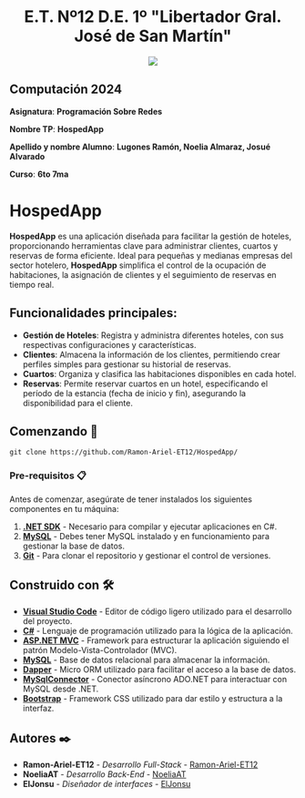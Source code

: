 <h1 align="center">E.T. Nº12 D.E. 1º "Libertador Gral. José de San Martín"</h1>
<p align="center">
  <img src="https://et12.edu.ar/imgs/et12.svg">
</p>

## Computación 2024

**Asignatura**: **Programación Sobre Redes**

**Nombre TP**: **HospedApp**

**Apellido y nombre Alumno**: **Lugones Ramón, Noelia Almaraz, Josué Alvarado**

**Curso**: **6to 7ma**

# HospedApp

**HospedApp** es una aplicación diseñada para facilitar la gestión de hoteles, proporcionando herramientas clave para administrar clientes, cuartos y reservas de forma eficiente. Ideal para pequeñas y medianas empresas del sector hotelero, **HospedApp** simplifica el control de la ocupación de habitaciones, la asignación de clientes y el seguimiento de reservas en tiempo real.

## Funcionalidades principales:

- **Gestión de Hoteles**: Registra y administra diferentes hoteles, con sus respectivas configuraciones y características.
- **Clientes**: Almacena la información de los clientes, permitiendo crear perfiles simples para gestionar su historial de reservas.
- **Cuartos**: Organiza y clasifica las habitaciones disponibles en cada hotel.
- **Reservas**: Permite reservar cuartos en un hotel, especificando el período de la estancia (fecha de inicio y fin), asegurando la disponibilidad para el cliente.

## Comenzando 🚀

```
git clone https://github.com/Ramon-Ariel-ET12/HospedApp/
```

### Pre-requisitos 📋

Antes de comenzar, asegúrate de tener instalados los siguientes componentes en tu máquina:

1. **[.NET SDK](https://dotnet.microsoft.com/download)** - Necesario para compilar y ejecutar aplicaciones en C#.
2. **[MySQL](https://www.mysql.com/downloads/)** - Debes tener MySQL instalado y en funcionamiento para gestionar la base de datos.
5. **[Git](https://git-scm.com/)** - Para clonar el repositorio y gestionar el control de versiones.

## Construido con 🛠️

- **[Visual Studio Code](https://code.visualstudio.com/)** - Editor de código ligero utilizado para el desarrollo del proyecto.
- **[C#](https://learn.microsoft.com/dotnet/csharp/)** - Lenguaje de programación utilizado para la lógica de la aplicación.
- **[ASP.NET MVC](https://dotnet.microsoft.com/apps/aspnet/mvc)** - Framework para estructurar la aplicación siguiendo el patrón Modelo-Vista-Controlador (MVC).
- **[MySQL](https://www.mysql.com/)** - Base de datos relacional para almacenar la información.
- **[Dapper](https://github.com/DapperLib/Dapper)** - Micro ORM utilizado para facilitar el acceso a la base de datos.
- **[MySqlConnector](https://mysqlconnector.net/)** - Conector asíncrono ADO.NET para interactuar con MySQL desde .NET.
- **[Bootstrap](https://getbootstrap.com/)** - Framework CSS utilizado para dar estilo y estructura a la interfaz.

## Autores ✒️

* **Ramon-Ariel-ET12** - *Desarrollo Full-Stack* - [Ramon-Ariel-ET12](https://github.com/Ramon-Ariel-ET12)
* **NoeliaAT** - *Desarrollo Back-End* - [NoeliaAT](https://github.com/NoeliaAT)
* **ElJonsu** - *Diseñador de interfaces* - [ElJonsu](https://github.com/ElJonsu)
